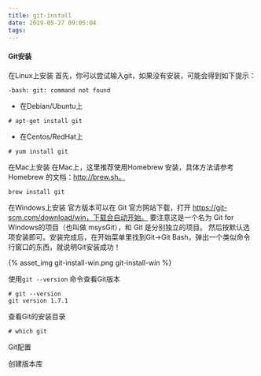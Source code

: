 ```yaml
---
title: git-install
date: 2019-05-27 09:05:04
tags:
---
```

#### Git安装
在Linux上安装
首先，你可以尝试输入git，如果没有安装，可能会得到如下提示：
```text
-bash: git: command not found
```
- 在Debian/Ubuntu上
```text
# apt-get install git
```
- 在Centos/RedHat上
```text
# yum install git
```

在Mac上安装
在Mac上，这里推荐使用Homebrew 安装，具体方法请参考Homebrew 的文档：http://brew.sh。
```text
brew install git
```

在Windows上安装
官方版本可以在 Git 官方网站下载，打开 https://git-scm.com/download/win，下载会自动开始。
要注意这是一个名为 Git for Windows的项目（也叫做 msysGit），和 Git 是分别独立的项目。
然后按默认选项安装即可。安装完成后，在开始菜单里找到Git->Git Bash，弹出一个类似命令行窗口的东西，就说明Git安装成功！

{% asset_img git-install-win.png git-install-win %}

使用`git --version` 命令查看Git版本
```text
# git --version
git version 1.7.1
```
查看Git的安装目录
```text
# which git
```

Git配置

创建版本库
